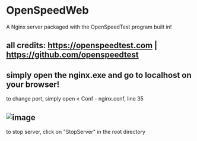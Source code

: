 # OpenSpeedWeb
A Nginx server packaged with the OpenSpeedTest program built in!

all credits: https://openspeedtest.com | https://github.com/openspeedtest
-
simply open the nginx.exe and go to localhost on your browser!
-
to change port, simply open < Conf - nginx.conf, line 35

![image](https://user-images.githubusercontent.com/88512222/215025420-386063df-a821-481d-aa25-774b891be2be.png)
-
to stop server, click on "StopServer" in the root directory
